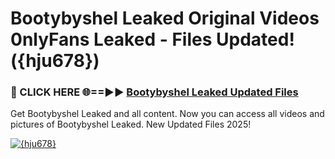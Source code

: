 # Bootybyshel Leaked Original Videos 0nlyFans Leaked - Files Updated! ({hju678})

<h3>🔴 CLICK HERE 🌐==►► <a href="https://tinyurl.com/ms9xzufz" rel="nofollow">Bootybyshel Leaked Updated Files</a></h3>

Get Bootybyshel Leaked and all content. Now you can access all videos and pictures of Bootybyshel Leaked. New Updated Files 2025!

[![{hju678}](https://i.imgur.com/PQ7UWWw.gif)](https://tinyurl.com/ms9xzufz)
